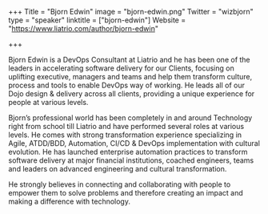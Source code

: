+++
Title = "Bjorn Edwin"
image = "bjorn-edwin.png"
Twitter = "wizbjorn"
type = "speaker"
linktitle = ["bjorn-edwin"]
Website = "https://www.liatrio.com/author/bjorn-edwin"

+++

Bjorn Edwin is a DevOps Consultant at Liatrio and he has been one of the leaders in accelerating software delivery for our Clients, focusing on uplifting executive, managers and teams and help them transform culture, process and tools to enable DevOps way of working. He leads all of our Dojo design & delivery across all clients, providing a unique experience for people at various levels.

Bjorn’s professional world has been completely in and around Technology right from school till Liatrio and have performed several roles at various levels. He comes with strong transformation experience specializing in Agile, ATDD/BDD, Automation, CI/CD & DevOps implementation with cultural evolution. He has launched enterprise automation practices to transform software delivery at major financial institutions, coached engineers, teams and leaders on advanced engineering and cultural transformation.

He strongly believes in connecting and collaborating with people to empower them to solve problems and therefore creating an impact and making a difference with technology.